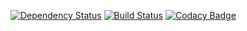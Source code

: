 [![Dependency Status](https://dependencyci.com/github/pro100boy/TestSEVEN/badge)](https://dependencyci.com/github/pro100boy/TestSEVEN)
[![Build Status](https://travis-ci.org/pro100boy/TestSEVEN.svg?branch=master)](https://travis-ci.org/pro100boy/TestSEVEN)
[![Codacy Badge](https://api.codacy.com/project/badge/Grade/df57db59e5934d70a666260a027bce9e)](https://www.codacy.com/app/gpg/TestSEVEN?utm_source=github.com&amp;utm_medium=referral&amp;utm_content=pro100boy/TestSEVEN&amp;utm_campaign=Badge_Grade)
